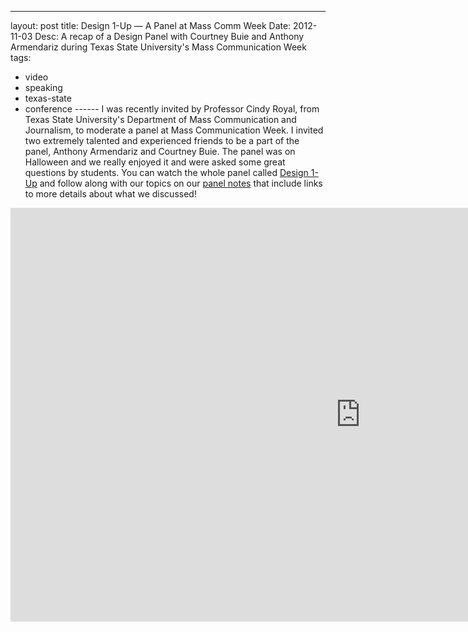 ---
layout: post
title: Design 1-Up — A Panel at Mass Comm Week
Date: 2012-11-03
Desc: A recap of a Design Panel with Courtney Buie and Anthony Armendariz during Texas State University's Mass Communication Week
tags: 
- video
- speaking
- texas-state
- conference
------ I was recently invited by Professor Cindy Royal, from Texas State University's Department of Mass Communication and Journalism, to moderate a panel at Mass Communication Week. I invited two extremely talented and experienced friends to be a part of the panel, Anthony Armendariz and Courtney Buie.
The panel was on Halloween and we really enjoyed it and were asked some great questions by students.
You can watch the whole panel called <a href="http://www.txstatemcweek.com/2012/10/video-design-1-up.html" target="_blank">Design 1-Up</a> and follow along with our topics on our <a href="http://www.samkapila.com/sharing/mcweek/" target="_blank">panel notes</a> that include links to more details about what we discussed!
</p><iframe width="1120" height="662" src="http://www.ustream.tv/embed/recorded/26581450?ub=ff3d23&amp;lc=ff3d23&amp;oc=ffffff&amp;uc=ffffff&amp;v=3&amp;wmode=direct" scrolling="no" frameborder="0" style="border: 0px none transparent;">    </iframe>

